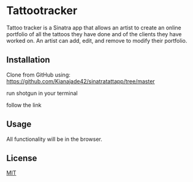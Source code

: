# Tattootracker

Tattoo tracker is a Sinatra app that allows an artist to create an online portfolio of all the tattoos they have done and of the clients they have worked on. An artist can add, edit, and remove to modify their portfolio.

## Installation

Clone from GitHub using: https://github.com/Kianajade42/sinatratattapp/tree/master

run shotgun in your terminal

follow the link

## Usage

All functionality will be in the browser.

## License

[MIT](https://choosealicense.com/licenses/mit/)
